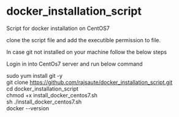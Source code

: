 # docker_installation_script
Script for docker installation on CentOS7

clone the script file and add the executible permission to file.

In case git not installed on your machine follow the below steps

Login in into CentOs7 server and run below command


sudo yum install git -y \
git clone https://github.com/rajsaute/docker_installation_script.git \
cd docker_installation_script\
chmod +x install_docker_centos7.sh \
sh ./install_docker_centos7.sh \
docker --version

